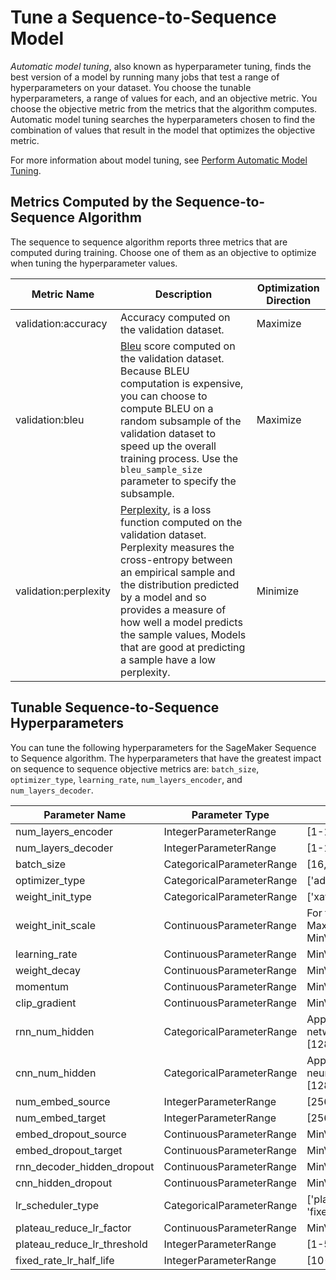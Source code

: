 # Tune a Sequence\-to\-Sequence Model<a name="seq-2-seq-tuning"></a>

*Automatic model tuning*, also known as hyperparameter tuning, finds the best version of a model by running many jobs that test a range of hyperparameters on your dataset\. You choose the tunable hyperparameters, a range of values for each, and an objective metric\. You choose the objective metric from the metrics that the algorithm computes\. Automatic model tuning searches the hyperparameters chosen to find the combination of values that result in the model that optimizes the objective metric\.

For more information about model tuning, see [Perform Automatic Model Tuning](automatic-model-tuning.md)\.

## Metrics Computed by the Sequence\-to\-Sequence Algorithm<a name="seq-2-seq-metrics"></a>

The sequence to sequence algorithm reports three metrics that are computed during training\. Choose one of them as an objective to optimize when tuning the hyperparameter values\.


| Metric Name | Description | Optimization Direction | 
| --- | --- | --- | 
| validation:accuracy |  Accuracy computed on the validation dataset\.  |  Maximize  | 
| validation:bleu |  [Bleu﻿](https://en.wikipedia.org/wiki/BLEU) score computed on the validation dataset\. Because BLEU computation is expensive, you can choose to compute BLEU on a random subsample of the validation dataset to speed up the overall training process\. Use the `bleu_sample_size` parameter to specify the subsample\.  |  Maximize  | 
| validation:perplexity |  [Perplexity](https://en.wikipedia.org/wiki/Perplexity), is a loss function computed on the validation dataset\. Perplexity measures the cross\-entropy between an empirical sample and the distribution predicted by a model and so provides a measure of how well a model predicts the sample values, Models that are good at predicting a sample have a low perplexity\.  |  Minimize  | 

## Tunable Sequence\-to\-Sequence Hyperparameters<a name="seq-2-seq-tunable-hyperparameters"></a>

You can tune the following hyperparameters for the SageMaker Sequence to Sequence algorithm\. The hyperparameters that have the greatest impact on sequence to sequence objective metrics are: `batch_size`, `optimizer_type`, `learning_rate`, `num_layers_encoder`, and `num_layers_decoder`\.


| Parameter Name | Parameter Type | Recommended Ranges | 
| --- | --- | --- | 
| num\_layers\_encoder |  IntegerParameterRange  |  \[1\-10\]  | 
| num\_layers\_decoder |  IntegerParameterRange  |  \[1\-10\]  | 
| batch\_size |  CategoricalParameterRange  |  \[16,32,64,128,256,512,1024,2048\]  | 
| optimizer\_type |  CategoricalParameterRange  |  \['adam', 'sgd', 'rmsprop'\]  | 
| weight\_init\_type |  CategoricalParameterRange  |  \['xavier', 'uniform'\]  | 
| weight\_init\_scale |  ContinuousParameterRange  |  For the xavier type: MinValue: 2\.0, MaxValue: 3\.0 For the uniform type: MinValue: \-1\.0, MaxValue: 1\.0  | 
| learning\_rate |  ContinuousParameterRange  |  MinValue: 0\.00005, MaxValue: 0\.2  | 
| weight\_decay |  ContinuousParameterRange  |  MinValue: 0\.0, MaxValue: 0\.1  | 
| momentum |  ContinuousParameterRange  |  MinValue: 0\.5, MaxValue: 0\.9  | 
| clip\_gradient |  ContinuousParameterRange  |  MinValue: 1\.0, MaxValue: 5\.0  | 
| rnn\_num\_hidden |  CategoricalParameterRange  |  Applicable only to recurrent neural networks \(RNNs\)\. \[128,256,512,1024,2048\]   | 
| cnn\_num\_hidden |  CategoricalParameterRange  |  Applicable only to convolutional neural networks \(CNNs\)\. \[128,256,512,1024,2048\]   | 
| num\_embed\_source |  IntegerParameterRange  |  \[256\-512\]  | 
| num\_embed\_target |  IntegerParameterRange  |  \[256\-512\]  | 
| embed\_dropout\_source |  ContinuousParameterRange  |  MinValue: 0\.0, MaxValue: 0\.5  | 
| embed\_dropout\_target |  ContinuousParameterRange  |  MinValue: 0\.0, MaxValue: 0\.5  | 
| rnn\_decoder\_hidden\_dropout |  ContinuousParameterRange  |  MinValue: 0\.0, MaxValue: 0\.5  | 
| cnn\_hidden\_dropout |  ContinuousParameterRange  |  MinValue: 0\.0, MaxValue: 0\.5  | 
| lr\_scheduler\_type |  CategoricalParameterRange  |  \['plateau\_reduce', 'fixed\_rate\_inv\_t', 'fixed\_rate\_inv\_sqrt\_t'\]  | 
| plateau\_reduce\_lr\_factor |  ContinuousParameterRange  |  MinValue: 0\.1, MaxValue: 0\.5  | 
| plateau\_reduce\_lr\_threshold |  IntegerParameterRange  |  \[1\-5\]  | 
| fixed\_rate\_lr\_half\_life |  IntegerParameterRange  |  \[10\-30\]  | 